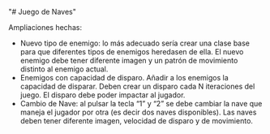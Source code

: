 "# Juego de Naves" 

Ampliaciones hechas:
 * Nuevo tipo de enemigo: lo más adecuado sería crear una clase base para que diferentes tipos de enemigos heredasen de ella. El nuevo enemigo debe tener diferente imagen y un patrón de movimiento distinto al enemigo actual.
 * Enemigos con capacidad de disparo. Añadir a los enemigos la capacidad de disparar. Deben crear un disparo cada N iteraciones del juego. El disparo debe poder impactar al jugador.
 * Cambio de Nave: al pulsar la tecla “1” y “2” se debe cambiar la nave que maneja el jugador por otra (es decir dos naves disponibles). Las naves deben tener diferente imagen, velocidad de disparo y de movimiento.



